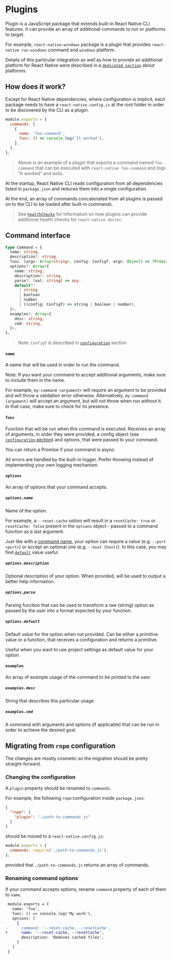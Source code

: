 # Plugins

Plugin is a JavaScript package that extends built-in React Native CLI features. It can provide an array of additional commands to run or platforms to target.

For example, `react-native-windows` package is a plugin that provides `react-native run-windows` command and `windows` platform.

Details of this particular integration as well as how to provide an additional platform for React Native were described in a [`dedicated section`](./platforms.md) about platforms.

## How does it work?

Except for React Native dependencies, where configuration is implicit, each package needs to have a `react-native.config.js` at the root folder in order to be discovered by the CLI as a plugin.

```js
module.exports = {
  commands: [
    {
      name: 'foo-command',
      func: () => console.log('It worked'),
    },
  ],
};
```

> Above is an example of a plugin that exports a command named `foo-command` that can be executed with `react-native foo-command` and logs "It worked" and exits.

At the startup, React Native CLI reads configuration from all dependencies listed in `package.json` and reduces them into a single configuration.

At the end, an array of commands concatenated from all plugins is passed on to the CLI to be loaded after built-in commands.

> See [`healthChecks`](./healthChecks.md) for information on how plugins can provide additional health checks for `react-native doctor`.

## Command interface

```ts
type Command = {
  name: string,
  description?: string,
  func: (argv: Array<string>, config: ConfigT, args: Object) => ?Promise<void>,
  options?: Array<{
    name: string,
    description?: string,
    parse?: (val: string) => any,
    default?:
      | string
      | boolean
      | number
      | ((config: ConfigT) => string | boolean | number),
  }>,
  examples?: Array<{
    desc: string,
    cmd: string,
  }>,
};
```

> Note: `ConfigT` is described in [`configuration`](./configuration.md) section

#### `name`

A name that will be used in order to run the command.

Note: If you want your command to accept additional arguments, make sure to include them in the name.

For example, `my-command <argument>` will require an argument to be provided and will throw a validation error otherwise. Alternatively, `my-command [argument]` will accept an argument, but will not throw when run without it. In that case, make sure to check for its presence.

#### `func`

Function that will be run when this command is executed. Receives an array of arguments, in order they were provided, a config object (see [`configuration` section](./configuration.md)) and options, that were passed to your command.

You can return a Promise if your command is async.

All errors are handled by the built-in logger. Prefer throwing instead of implementing your own logging mechanism.

#### `options`

An array of options that your command accepts.

##### `options.name`

Name of the option.

For example, a `--reset-cache` option will result in a `resetCache: true` or `resetCache: false` present in the `options` object - passed to a command function as a last argument.

Just like with a [command name](#name), your option can require a value (e.g. `--port <port>`) or accept an optional one (e.g. `--host [host]`). In this case, you may find [`default`](#optionsdefault) value useful.

##### `options.description`

Optional description of your option. When provided, will be used to output a better help information.

##### `options.parse`

Parsing function that can be used to transform a raw (string) option as passed by the user into a format expected by your function.

##### `options.default`

Default value for the option when not provided. Can be either a primitive value or a function, that receives a configuration and returns a primitive.

Useful when you want to use project settings as default value for your option.

#### `examples`

An array of example usage of the command to be printed to the user.

##### `examples.desc`

String that describes this particular usage.

##### `examples.cmd`

A command with arguments and options (if applicable) that can be run in order to achieve the desired goal.


## Migrating from `rnpm` configuration

The changes are mostly cosmetic so the migration should be pretty straight-forward.

### Changing the configuration

A `plugin` property should be renamed to `commands`.

For example, the following `rnpm` configuration inside `package.json`:

```json
{
  "rnpm": {
    "plugin": "./path-to-commands.js"
  }
}
```

should be moved to a `react-native.config.js`:

```js
module.exports = {
  commands: require('./path-to-commands.js'),
};
```

provided that `./path-to-commands.js` returns an array of commands.

### Renaming command options

If your command accepts options, rename `command` property of each of them to `name`.

```diff
 module.exports = {
   name: 'foo',
   func: () => console.log('My work'),
   options: [
     {
-      command: '--reset-cache, --resetCache',
+      name: '--reset-cache, --resetCache',
       description: 'Removes cached files',
     }
   ]
 }
```
